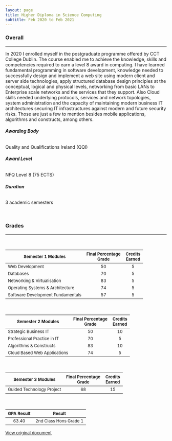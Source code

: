 ```yaml
---
layout: page
title: Higher Diploma in Science Computing
subtitle: Feb 2020 to Feb 2021
---
```


### **Overall** 

------

In 2020 I enrolled myself in the postgraduate programme offered by CCT College Dublin. The course enabled me to achieve the knowledge, skills and competencies required to earn a level 8 award in computing. I have learned fundamental programming in software development, knowledge needed to successfully design and implement a web site using modern client and server side technologies, apply structured database design principles at the conceptual, logical and physical levels, networking from basic LANs to Enterprise scale networks and the services that they support. Also Cloud skills needed underlying protocols, services and network topologies, system administration and the capacity of maintaining modern business IT architectures securing IT infrastructures against modern and future security risks. Those are just a few to mention besides mobile applications, algorithms and constructs, among others. 



###### **Awarding Body**

Quality and Qualifications Ireland (QQI)

###### **Award Level**

NFQ Level 8 (75 ECTS)

###### **Duration**

3 academic semesters

<br />

### **Grades**

------

<br>

| <font size="2">Semester 1 Modules</font>                | <font size="2">Final Percentage<br />Grade</font> | <font size="2">Credits<br />Earned</font> |
| ------------------------------------------------------- | :-----------------------------------------------: | :---------------------------------------: |
| <font size="2"> Web Development</font>                  |             <font size="2">50</font>              |          <font size="2">5</font>          |
| <font size="2">Databases</font>                         |             <font size="2">70</font>              |          <font size="2">5</font>          |
| <font size="2">Networking & Virtualisation</font>       |             <font size="2">83</font>              |          <font size="2">5</font>          |
| <font size="2">Operating Systems & Architecture</font>  |             <font size="2">74</font>              |          <font size="2">5</font>          |
| <font size="2">Software Development Fundamentals</font> |             <font size="2">57</font>              |          <font size="2">5</font>          |

<br>



| <font size="2">Semester 2 Modules</font>           | <font size="2">Final Percentage<br />Grade</font> | <font size="2">Credits<br />Earned </font> |
| -------------------------------------------------- | :-----------------------------------------------: | :----------------------------------------: |
| <font size="2">Strategic Business IT</font>        |             <font size="2">50</font>              |          <font size="2">10</font>          |
| <font size="2">Professional Practice in IT</font>  |             <font size="2">70</font>              |          <font size="2">5</font>           |
| <font size="2">Algorithms & Constructs</font>      |             <font size="2">83</font>              |          <font size="2">10</font>          |
| <font size="2">Cloud Based Web Applications</font> |             <font size="2">74</font>              |          <font size="2">5</font>           |



<br>

| <font size="2">Semester 3 Modules</font>        | <font size="2">Final Percentage<br />Grade</font> | <font size="2">Credits<br />Earned</font> |
| ----------------------------------------------- | :-----------------------------------------------: | :---------------------------------------: |
| <font size="2">Guided Technology Project</font> |             <font size="2">68</font>              |         <font size="2">15</font>          |

<br>



| <font size="2">GPA Result</font> |         <font size="2">Result</font>         |
| :------------------------------: | :------------------------------------------: |
|   <font size="2">63.40</font>    | <font size="2">2nd Class Hons Grade 1</font> |

<a href ="https://www.dropbox.com/s/m2r3s4ny0c16k3o/brunoguidedfinalproject.pdf" target="_blank"><font size="2">View original document</font></a>